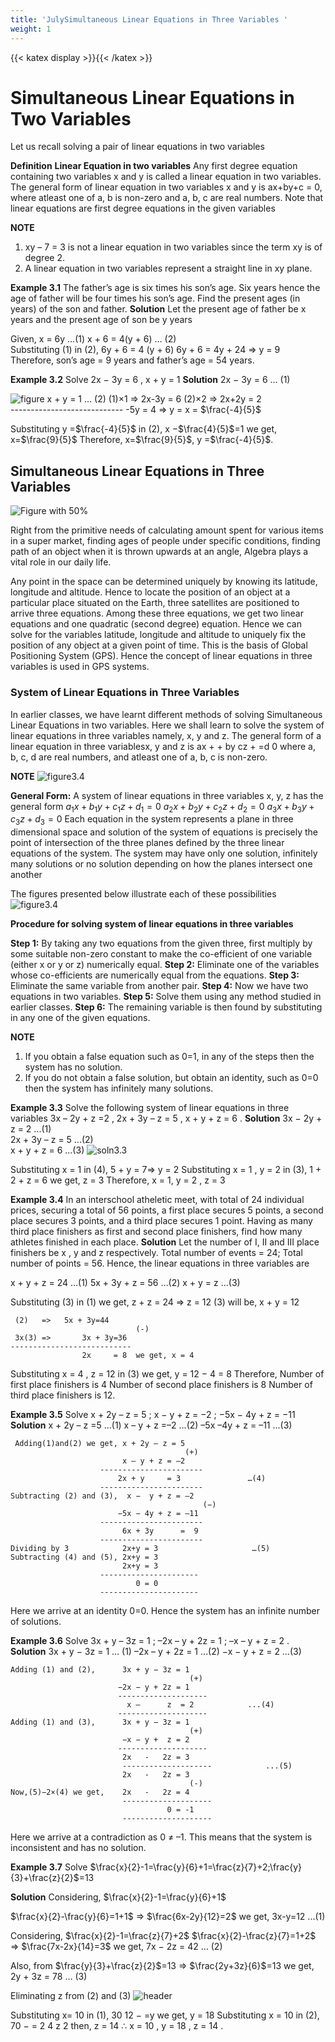 ```yaml
---
title: 'JulySimultaneous Linear Equations in Three Variables '
weight: 1
---
```

{{< katex display >}}{{< /katex >}}

# Simultaneous Linear Equations in Two Variables

Let us recall solving a pair of linear equations in two variables

**Definition**
**Linear Equation in two variables**
Any first degree equation containing two variables x and y is called a linear equation in two variables. The general form of linear equation in two variables x and y is ax+by+c = 0, where atleast one of a, b is non-zero and a, b, c are real numbers. 
Note that linear equations are first degree equations in the given variables

 **NOTE** 
1. xy – 7 = 3 is not a linear equation in two variables since the term xy is of degree 2.
2. A linear equation in two variables represent a straight line in xy plane.


**Example 3.1** The father’s age is six times his son’s age. Six years hence the age of father 
will be four times his son’s age. Find the present ages (in years) of the son and father. 
**Solution** Let the present age of father be x years and 
the present age of son be y years

Given, x = 6y        …(1)
x + 6 = 4(y + 6)      … (2)  
Substituting (1) in (2), 6y + 6 = 4 (y + 6)
6y + 6 = 4y + 24 => y = 9
Therefore, son’s age = 9 years and father’s age = 54 years.

**Example 3.2**	 Solve 2x − 3y = 6 , x + y = 1
**Solution**	2x − 3y = 6  … (1)  

![figure](fig3-1.png)
 x + y = 1	… (2)
     (1)×1 => 2x-3y = 6 
     (2)×2 => 2x+2y = 2  
     ----------------------------
   -5y = 4 =>  y =  x = $\frac{-4}{5}$

Substituting y =$\frac{-4}{5}$ in (2), x −$\frac{4}{5}$=1 we get, x=$\frac{9}{5}$
Therefore, x=$\frac{9}{5}$, y =$\frac{-4}{5}$. 

## Simultaneous Linear Equations in Three Variables
![Figure with 50%](fig3-2.png "w-50 float-end")

 Right from the primitive needs of calculating amount spent for various items in a super market, finding ages of people under specific conditions, finding path of an object when it is thrown upwards at an angle, Algebra plays a vital role in our daily life.

Any point in the space can be determined uniquely by knowing its   latitude,   longitude   and   altitude.   Hence to locate the position of an object at a particular place situated on the Earth, three satellites are positioned to arrive   three   equations.   Among   these   three   equations, we get two linear equations and one quadratic (second degree) equation. Hence we can solve for the variables latitude, longitude and altitude to uniquely fix the position of any object at a given point of time. This is the basis of Global Positioning System (GPS). Hence the concept of linear equations in three variables is used in GPS systems.


### System of Linear Equations in Three Variables
In earlier classes, we have learnt different methods of solving Simultaneous Linear Equations in two variables. Here we shall learn to solve the system of linear equations in three variables namely, x, y and z. The general form of a linear equation in three variablesx, y and z is ax + + by cz + =d 0 where a, b, c, d are real numbers, and atleast one of a, b, c is non-zero.

**NOTE**
![figure3.4](fig3-3.png)

**General Form:** A system of linear equations in three variables x, y, z has the general form
$a_{1}x + b_{1}y + c_{1}z + d_{1}  = 0$
$a_{2}x + b_{2}y + c_{2}z + d_{2} = 0$
$a_{3}x + b_{3}y + c_{3}z + d_{3} = 0$
Each equation in the system represents a plane in three dimensional space and solution of the system of equations is precisely the point of intersection of the three planes defined by the three linear equations of the system. The system may have only one solution, infinitely many solutions or no solution depending on how the planes intersect one another

The figures presented below illustrate each of these possibilities
![figure3.4](fig3-4.png)


**Procedure for solving system of linear equations in three variables**

**Step 1:** By taking any two equations from the given three, first multiply by some suitable non-zero constant to make the co-efficient of one variable (either x or y or z) numerically equal.
**Step 2:** Eliminate one of the variables whose co-efficients are numerically equal from the equations.
**Step 3:** Eliminate the same variable from another pair.
**Step 4:** Now we have two equations in two variables.
**Step 5:** Solve them using any method studied in earlier classes.
**Step 6:** The remaining variable is then found by substituting in any one of the given equations.

**NOTE** 
1. If you obtain a false equation such as 0=1, in any of the steps then the system has no
solution.
2. If you do not obtain a false solution, but obtain an identity, such as 0=0 then the system
has infinitely many solutions.


**Example 3.3**
 Solve the following system of linear equations in three variables
3x – 2y + z =2 , 2x + 3y – z = 5 , x + y + z = 6 .
**Solution** 3x − 2y + z = 2   ...(1)	
2x + 3y – z = 5 ...(2)	 
x + y + z = 6 ...(3)
![soln3.3](soln3.3.png)

Substituting x = 1 in (4), 5 + y = 7=> y = 2
Substituting x = 1 , y = 2 in (3), 1 + 2 + z = 6 we get, z = 3
Therefore,  x = 1, y = 2 ,  z = 3

**Example 3.4**
     In an interschool atheletic meet, with total of 24 individual prices, securing a total of 56 points, a first place secures 5 points, a second place secures 3 points, and a third place secures 1 point. Having as many third place finishers as first and second place finishers, find how many athletes finished in each place.
**Solution** Let the number of I, II and III place finishers be x , y and z respectively.
Total number of events = 24; Total number of points = 56. Hence, the linear equations in three variables are
 
x + y + z = 24 …(1)	5x + 3y + z = 56 …(2)	x + y = z …(3)
 
Substituting (3) in (1) we get, z + z = 24 => z = 12
 (3) will be, x + y = 12

     (2)   =>	5x + 3y=44
                                (-)
     3x(3) =>       3x + 3y=36
    ---------------------------
 	                2x     = 8	we get, x = 4 
        
Substituting x = 4 , z = 12 in (3) we get, y = 12 − 4 = 8 
Therefore, Number of first place finishers is 4
Number of second place finishers is 8 
Number of third place finishers is 12.

**Example 3.5** Solve x + 2y – z = 5 ; x − y + z = −2 ; −5x − 4y + z = −11
**Solution**	x + 2y – z =5 ...(1) 	x – y + z =–2 ...(2)   –5x –4y + z = –11 ...(3)
    

     Adding(1)and(2) we get, x + 2y – z = 5
                                           (+)
                             x – y + z = –2 
                        -----------------------
                            2x + y	   = 3               …(4) 
                        -----------------------
    Subtracting (2) and (3),  x −  y + z = –2
                                               (−)
                            −5x − 4y + z = –11 
                        -----------------------
                             6x + 3y      =  9
                        -----------------------
    Dividing by 3            2x+y = 3                     …(5)
    Subtracting (4) and (5), 2x+y = 3
                             2x+y = 3
                        ----------------------
                                0 = 0
                        ----------------------
Here we arrive at an identity 0=0.
Hence the system has an infinite number of solutions.

**Example 3.6** 	Solve 3x + y – 3z = 1 ; –2x – y + 2z = 1 ; –x – y + z = 2 .
**Solution**	3x + y − 3z = 1	… (1)	–2x – y + 2z = 1 …(2)	−x − y + z = 2 …(3)

    Adding (1) and (2),      3x + y − 3z = 1  
                                            (+)
                            −2x − y + 2z = 1	
                            --------------------
                              x –      z  = 2	         ...(4)
                            --------------------
    Adding (1) and (3),      3x + y − 3z = 1
                                            (+)
                             −x − y +  z = 2
                            --------------------
                             2x   -   2z = 3
                             --------------------            ...(5)
                             2x   -   2z = 3
                                            (-)    
    Now,(5)−2×(4) we get,    2x   -   2z = 4
                             --------------------
                                       0 = -1
                             --------------------  
Here we arrive at a contradiction as 0 ≠ –1.
This means that the system is inconsistent and has no solution.

**Example 3.7** Solve $\frac{x}{2}-1=\frac{y}{6}+1=\frac{z}{7}+2;\frac{y}{3}+\frac{z}{2}$=13

**Solution** Considering, $\frac{x}{2}-1=\frac{y}{6}+1$

$\frac{x}{2}-\frac{y}{6}=1+1$ => $\frac{6x-2y}{12}=2$ we get, 3x-y=12  ...(1)

Considering, $\frac{x}{2}-1=\frac{z}{7}+2$
$\frac{x}{2}-\frac{z}{7}=1+2$ => $\frac{7x-2x}{14}=3$ we get, 7x − 2z = 42	… (2)

Also, from $\frac{y}{3}+\frac{z}{2}$=13 => $\frac{2y+3z}{6}$=13 we get, 2y + 3z = 78 … (3)

Eliminating z from (2) and (3)
![header](Example3-7.png)

Substituting x= 10 in (1), 30 12 − =y we get, y = 18
Substituting x = 10 in (2), 70 − = 2 4 z 2 then, z = 14
∴ x = 10 , y = 18 , z = 14 .



     







        

</blockquote>

